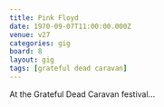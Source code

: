 ```yaml
---
title: Pink Floyd
date: 1970-09-07T11:00:00.000Z
venue: v27
categories: gig
board: 8
layout: gig
tags: [grateful dead caravan]
---
```

At the Grateful Dead Caravan festival...